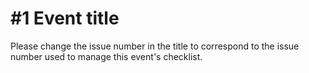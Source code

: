 # #1 Event title

Please change the issue number in the title to correspond to the issue number used to manage this event's checklist.
